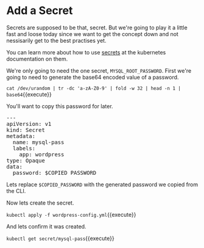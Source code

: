 # Add a Secret

Secrets are supposed to be that, secret. But we're going to play it a little fast and loose today since we want to get the concept down and not nessisarily get to the best practises yet. 

You can learn more about how to use [secrets](https://kubernetes.io/docs/concepts/configuration/secret/) at the kubernetes documentation on them. 

We're only going to need the one secret, `MYSQL_ROOT_PASSWORD`. First we're going to need to generate the base64 encoded value of a password.

`cat /dev/urandom | tr -dc 'a-zA-Z0-9' | fold -w 32 | head -n 1 | base64`{{execute}}

You'll want to copy this password for later.

<pre class="file" data-filename="wordpress-config.yml" data-target="append">
---
apiVersion: v1
kind: Secret
metadata:
  name: mysql-pass
  labels:
    app: wordpress
type: Opaque
data:
  password: $COPIED_PASSWORD
</pre>

Lets replace `$COPIED_PASSWORD` with the generated password we copied from the CLI. 

Now lets create the secret.

`kubectl apply -f wordpress-config.yml`{{execute}}

And lets confirm it was created. 

`kubectl get secret/mysql-pass`{{execute}}